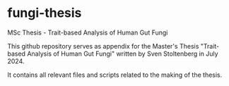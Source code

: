 # fungi-thesis
MSc Thesis - Trait-based Analysis of Human Gut Fungi

This github repository serves as appendix for the Master's Thesis "Trait-based Analysis of Human Gut Fungi" written by Sven Stoltenberg in July 2024. 

It contains all relevant files and scripts related to the making of the thesis. 
